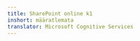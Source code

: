 ```yaml
---
title: SharePoint online k1
inshort: määratlemata
translator: Microsoft Cognitive Services
---
```





